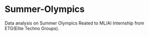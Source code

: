 # Summer-Olympics
Data analysis on Summer Olympics
Reated to ML/AI Internship from ETG(Elite Techno Groups).
